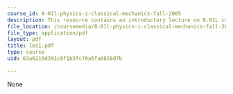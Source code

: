 ```yaml
---
course_id: 8-01l-physics-i-classical-mechanics-fall-2005
description: This resource contains an introductory lecture on 8.01L course.
file_location: /coursemedia/8-01l-physics-i-classical-mechanics-fall-2005/63a6219d391c8f1b3fc70a5fa0828d7b_lec1.pdf
file_type: application/pdf
layout: pdf
title: lec1.pdf
type: course
uid: 63a6219d391c8f1b3fc70a5fa0828d7b

---
```

None